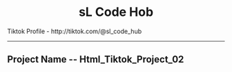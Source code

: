 <h1 align="center">sL Code Hob</h1>

<p>Tiktok Profile - http://tiktok.com/@sl_code_hub </p>

---

<h2>Project Name -- Html_Tiktok_Project_02 <h2/>
